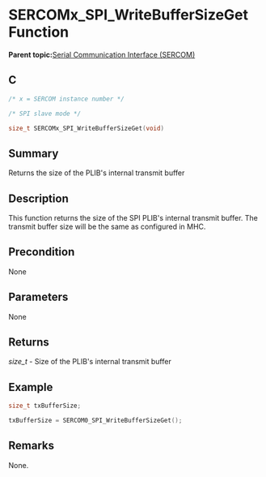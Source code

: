 # SERCOMx\_SPI\_WriteBufferSizeGet Function

**Parent topic:**[Serial Communication Interface \(SERCOM\)](GUID-76AE7205-E3EF-4EE6-AC28-5153E3565982.md)

## C

```c
/* x = SERCOM instance number */

/* SPI slave mode */

size_t SERCOMx_SPI_WriteBufferSizeGet(void)
```

## Summary

Returns the size of the PLIB's internal transmit buffer

## Description

This function returns the size of the SPI PLIB's internal transmit buffer. The transmit buffer size will be the same as configured in MHC.

## Precondition

None

## Parameters

None

## Returns

*size\_t* - Size of the PLIB's internal transmit buffer

## Example

```c
size_t txBufferSize;

txBufferSize = SERCOM0_SPI_WriteBufferSizeGet();

```

## Remarks

None.


